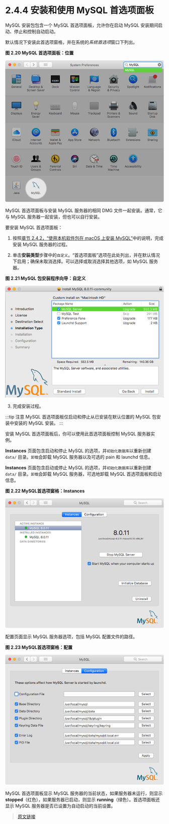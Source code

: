 # 2.4.4 安装和使用 MySQL 首选项面板

MySQL 安装包包含一个 MySQL 首选项面板，允许你在启动 MySQL 安装期间启动、停止和控制自动启动。

默认情况下安装此首选项窗格，并在系统的*系统首选项*窗口下列出。

**图 2.20 MySQL 首选项面板：位置**

![MySQL Preference Pane: Locationj](../../_media/mac-installer-preference-pane-location.png)

MySQL 首选项面板与安装 MySQL 服务器的相同 DMG 文件一起安装。通常，它与 MySQL 服务器一起安装，但也可以自行安装。

要安装 MySQL 首选项面板：

1. 按照[章节 2.4.2，“使用本机软件包在 macOS 上安装 MySQL”](/2/2.4/2.4.2/macos-installation-pkg.html)中的说明，完成安装 MySQL 服务器的过程。

2. 单击**安装类型**步骤中的`自定义`。“首选项面板”选项在此处列出，并在默认情况下启用；确保未取消选择。可以选择或取消选择其他选项，如 MySQL 服务器。

**图 2.21 MySQL 包安装程序向导：自定义**

![MySQL Package Installer Wizard: Customize](../../_media/mac-installer-installation-type-customize.png)

3. 完成安装过程。

:::tip 注意
MySQL 首选项面板仅启动和停止从已安装在默认位置的 MySQL 包安装中安装的 MySQL 安装。
:::

安装 MySQL 首选项面板后，你可以使用此首选项面板控制 MySQL 服务器实例。

**Instances** 页面包含启动和停止 MySQL 的选项，并`初始化数据库`以重新创建 `data/` 目录。`卸载`会卸载 MySQL 服务器以及可选的 pain 和 launchd 信息。

**Instances** 页面包含启动或停止 MySQL 的选项，并`初始化数据库`以重新创建 `data/` 目录。`卸载`会卸载 MySQL 服务器，可选地卸载 MySQL 首选项面板和启动信息。

**图 2.22 MySQL首选项窗格：Instances**

![MySQL Preference Pane: Instances](../../_media/mac-installer-preference-pane-instances.png)

配置页面显示 MySQL 服务器选项，包括 MySQL 配置文件的路径。

**图 2.23 MySQL首选项窗格：配置**

![MySQL Preference Pane: Configuration](../../_media/mac-installer-preference-pane-configuration.png)

MySQL 首选项面板显示 MySQL 服务器的当前状态，如果服务器未运行，则显示 **stopped**（红色），如果服务器已启动，则显示 **running**（绿色）。首选项面板还显示 MySQL 服务器是否已设置为自动启动的当前设置。

> [原文链接](https://dev.mysql.com/doc/refman/8.0/en/macos-installation-prefpane.html)
